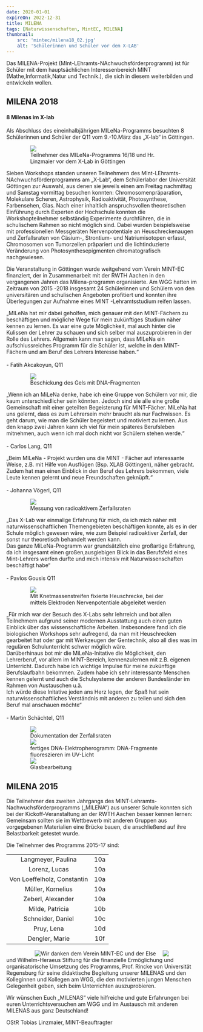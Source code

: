 ```yaml
---
date: 2020-01-01
expireOn: 2022-12-31
title: MILENA
tags: [Naturwissenschaften, MintEC, MILENA]
thumbnail: 
    src: 'mintec/milena18_02.jpg'
    alt: 'Schülerinnen und Schüler vor dem X-LAB' 
---
```



Das MILENA-Projekt (MInt-LEhramts-NAchwuchsförderprogramm) ist für Schüler mit dem hauptsächlichen Interessenbereich MINT (Mathe,Informatik,Natur und Technik.), die sich in diesem weiterbilden und entwickeln wollen.

## MILENA 2018

#### 8 Milenas im X-lab

Als Abschluss des eineinhalbjährigen MILeNa-Programms besuchten 8 Schülerinnen und Schüler der Q11 vom 9.-10.März das „X-lab“ in Göttingen.

<figure style="width:75%;margin:auto">
    <img src = "/images/mintec/milena18_02.jpg">
    <figcaption>
        Teilnehmer des MILeNa-Programms 16/18 und Hr. Linzmaier vor dem X-Lab in Göttingen
    </figcaption>
</figure>

Sieben Workshops standen unseren Teilnehmern des MInt-LEhramts-NAchwuchsförderprogramms am „X-Lab“, dem Schülerlabor der Universität Göttingen zur Auswahl, aus denen sie jeweils einen am Freitag nachmittag und Samstag vormittag besuchen konnten: Chromosomenpräparation, Molekulare Scheren, Astrophysik, Radioaktivität, Photosynthese, Farbensehen, Glas. Nach einer inhaltlich anspruchsvollen theoretischen Einführung durch Experten der Hochschule konnten die Workshopteilnehmer selbständig Experimente durchführen, die in schulischem Rahmen so nicht möglich sind. Dabei wurden beispielsweise mit professionellen Messgeräten Nervenpotentiale an Heuschreckenaugen und Zerfallsraten von Cäsium-, Strontium- und Natriumisotopen erfasst, Chromosomen von Tumorzellen präpariert und die lichtinduzierte Veränderung von Photosynthesepigmenten chromatografisch nachgewiesen.

Die Veranstaltung in Göttingen wurde weitgehend vom Verein MINT-EC finanziert, der in Zusammenarbeit mit der RWTH Aachen in den vergangenen Jahren das Milena-programm organisierte. Am WGG hatten im Zeitraum von 2015 -2018 insgesamt 24 Schülerinnen und Schülern von den universitären und schulischen Angeboten profitiert und konnten ihre Überlegungen zur Aufnahme eines MINT -Lehramtsstudium reifen lassen.

„MILeNa hat mir dabei geholfen, mich genauer mit den MINT-Fächern zu beschäftigen und mögliche Wege für mein zukünftiges Studium näher kennen zu lernen. Es war eine gute Möglichkeit, mal auch hinter die Kulissen der Lehrer zu schauen und sich selber mal auszuprobieren in der Rolle des Lehrers. Allgemein kann man sagen, dass MILeNa ein aufschlussreiches Programm für die Schüler ist, welche in den MINT-Fächern und am Beruf des Lehrers Interesse haben.“ <br/><br/>- Fatih Akcakoyun, Q11

<figure style="width:75%;margin:auto">
    <img src = "/images/mintec/milena18_06.jpg">
    <figcaption>
        Beschickung des Gels mit DNA-Fragmenten
    </figcaption>
</figure>

„Wenn ich an MiLeNa denke, habe ich eine Gruppe von Schülern vor mir, die kaum unterschiedlicher sein könnten. Jedoch sind sie alle eine große Gemeinschaft mit einer geteilten Begeisterung für MINT-Fächer. MiLeNa hat uns gelernt, dass es zum Lehrersein mehr braucht als nur Fachwissen. Es geht darum, wie man die Schüler begeistert und motiviert zu lernen. Aus den knapp zwei Jahren kann ich viel für mein späteres Berufsleben mitnehmen, auch wenn ich mal doch nicht vor Schülern stehen werde.“ <br/><br/>- Carlos Lang, Q11

„Beim MILeNa - Projekt wurden uns die MINT - Fächer auf interessante Weise, z.B. mit Hilfe von Ausflügen (Bsp. XLAB Göttingen), näher gebracht. Zudem hat man einen Einblick in den Beruf des Lehrers bekommen, viele Leute kennen gelernt und neue Freundschaften geknüpft.“ <br/><br/>- Johanna Vögerl, Q11

<figure style="width:75%;margin:auto">
    <img src = "/images/mintec/milena18_04.jpg">
    <figcaption>
        Messung von radioaktivem Zerfallsraten
    </figcaption>
</figure>

„Das X-Lab war einmalige Erfahrung für mich, da ich mich näher mit naturwissenschaftlichen Themengebieten beschäftigen konnte, als es in der Schule möglich gewesen wäre, wie zum Beispiel radioaktiver Zerfall, der sonst nur theoretisch behandelt werden kann.<br/>
		Das ganze MiLeNa-Programm war grundsätzlich eine großartige Erfahrung, da ich insgesamt einen großen,ausgiebigen Blick in das Berufsfeld eines Mint-Lehrers werfen durfte und mich intensiv mit Naturwissenschaften beschäftigt habe“ <br/><br/>- Pavlos Gousis Q11

<figure style="width:75%;margin:auto">
    <img src = "/images/mintec/milena18_03.jpg">
    <figcaption>
        Mit Knetmassenstreifen fixierte Heuschrecke, bei der mittels Elektroden Nervenpotentiale abgeleitet werden
    </figcaption>
</figure>

„Für mich war der Besuch des X-Labs sehr lehrreich und bot allen Teilnehmern aufgrund seiner modernen Ausstattung auch einen guten Einblick über das wissenschaftliche Arbeiten. Insbesondere fand ich die biologischen Workshops sehr aufregend, da man mit Heuschrecken gearbeitet hat oder gar mit Werkzeugen der Gentechnik, also all dies was im regulären Schulunterricht schwer möglich wäre.
<br/>Darüberhinaus bot mir die MiLeNa-Initative die Möglichkeit, den Lehrerberuf, vor allem im MINT-Bereich, kennenzulernen mit z.B. eigenen Unterricht. Dadurch habe ich wichtige Impulse für meine zukünftige Berufslaufbahn bekommen. Zudem habe ich sehr interessante Menschen kennen gelernt und auch die Schulsysteme der anderen Bundesländer im Rahmen von Austauschen u.ä.
<br/>Ich würde diese Initative jeden ans Herz legen, der Spaß hat sein naturwissenschaftliches Verständnis mit anderen zu teilen und sich den Beruf mal anschauen möchte“ <br/><br/>- Martin Schächtel, Q11

<figure style="width:75%;margin:auto">
    <img src = "/images/mintec/milena18_05.jpg">
    <figcaption>
        Dokumentation der Zerfallsraten
    </figcaption>
</figure>


<figure style="width:75%;margin:auto">
    <img src = "/images/mintec/milena18_07.jpg">
    <figcaption>
        fertiges DNA-Elektropherogramm: DNA-Fragmente fluoreszieren im UV-Licht
    </figcaption>
</figure>

<figure style="width:75%;margin:auto">
    <img src = "/images/mintec/milena18_08.jpg">
    <figcaption>
        Glasbearbeitung
    </figcaption>
</figure>

## MILENA 2015

Die Teilnehmer des zweiten Jahrgangs des MINT-Lehramts-Nachwuchsförderprogramms („MILENA“) aus unserer Schule konnten sich bei der Kickoff-Veranstaltung an der RWTH Aachen besser kennen lernen:
Gemeinsam sollten sie im Wettbewerb mit anderen Gruppen aus vorgegebenen Materialien eine Brücke bauen, 
die anschließend auf ihre Belastbarkeit getestet wurde. 

Die Teilnehmer des Programms 2015-17 sind:

<table style="clear:both;text-align:center;border:1">
<tr><td>Langmeyer, Paulina</td><td>10a</td></tr>
<tr><td>Lorenz, Lucas</td><td>10a</td></tr>
<tr><td>Von Loeffelholz, Constantin</td><td>10a</td></tr>
<tr><td>Müller, Kornelius</td><td>10a</td></tr>
<tr><td>Zeberl, Alexander</td><td>10a</td></tr>
<tr><td>Milde, Patricia</td><td>10b</td></tr>
<tr><td>Schneider, Daniel</td><td>10c</td></tr>
<tr><td>Pruy, Lena</td><td>10d</td></tr>
<tr><td>Dengler, Marie</td><td>10f</td></tr>
</table>

<img src = "/images/mintec/milena15_01.jpg" style = "float:right; margin-right: 75px">
<img src = "/images/mintec/milena15_02.jpg" style = "float:left;margin-left:75px">

Wir danken dem Verein MINT-EC und der Else und Wilhelm-Heraeus Stiftung für die finanzielle Ermöglichung
und organisatorische Umsetzung des Programms, Prof. Rincke von Universität Regensburg für seine didaktische
Begleitung unserer MILENAS und den Kolleginnen und Kollegen am WGG, die den motivierten jungen Menschen Gelegenheit geben,
sich beim Unterrichten auszuprobieren.

Wir wünschen Euch „MILENAS“ viele hilfreiche und gute Erfahrungen bei euren Unterrichtsversuchen am WGG und 
im Austausch mit anderen MILENAS aus ganz Deutschland!

OStR Tobias Linzmaier, MINT-Beauftragter

